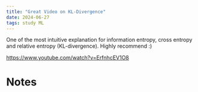 ```yaml
---
title: "Great Video on KL-Divergence"
date: 2024-06-27
tags: study ML
---
```


One of the most intuitive explanation for information entropy, cross entropy and relative entropy (KL-divergence). Highly recommend :)

https://www.youtube.com/watch?v=ErfnhcEV1O8

# Notes